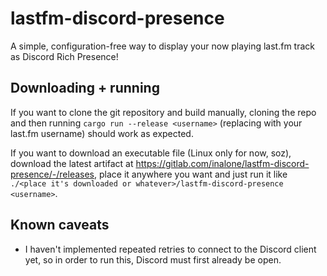 # lastfm-discord-presence

A simple, configuration-free way to display your now playing last.fm track as Discord Rich Presence!

## Downloading + running

If you want to clone the git repository and build manually, cloning the repo and then running `cargo run --release <username>` (replacing <username>
with your last.fm username) should work as expected.

If you want to download an executable file (Linux only for now, soz), download the latest artifact at https://gitlab.com/inalone/lastfm-discord-presence/-/releases,
place it anywhere you want and just run it like `./<place it's downloaded or whatever>/lastfm-discord-presence <username>`.

## Known caveats

- I haven't implemented repeated retries to connect to the Discord client yet, so in order to run this, Discord must first already be open.
